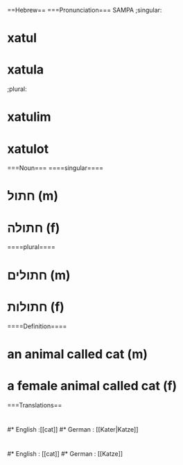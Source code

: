 ==Hebrew==
===Pronunciation===
SAMPA
;singular:
# xatul
# xatula
;plural:
# xatulim
# xatulot

===Noun===
====singular====
# חתול (m)
# חתולה (f)
====plural====
# חתולים (m)
# חתולות (f)
 
====Definition====
# an animal called cat (m)
# a female animal called cat (f)
 
===Translations==
#
#* English :[[cat]]
#* German : [[Kater|Katze]]
#
#* English : [[cat]]
#* German : [[Katze]]